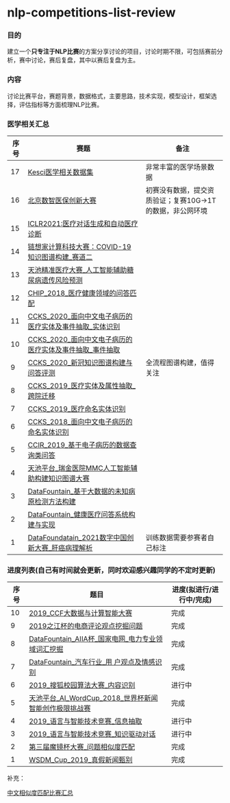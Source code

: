 # nlp-competitions-list-review

### 目的

建立一个**只专注于NLP比赛**的方案分享讨论的项目，讨论时期不限，可包括赛前分析，赛中讨论，赛后复盘，其中以赛后复盘为主。

### 内容

讨论比赛平台，赛题背景，数据格式，主要思路，技术实现，模型设计，框架选择，评估指标等方面梳理NLP比赛。

### 医学相关汇总

|序号|赛题|备注|
|------|------|------|
|17|[Kesci医学相关数据集](https://www.kesci.com/home/dataset)|非常丰富的医学场景数据|
|16|[北京数智医保创新大赛](https://www.kesci.com/home/competition/5eb3c4baa05545002d2163f8/content/2)|初赛没有数据，提交资质验证；复赛10G->1T的数据，非公网环境|
|15|[ICLR2021:医疗对话生成和自动医疗诊断](https://mp.weixin.qq.com/s?__biz=MzIwNzc2NTk0NQ==&mid=2247511995&idx=2&sn=a58fd6548df5448de63daa75eb8fdb9a&chksm=970f876da0780e7b950a39029bdd5de120e191e514c64c064c3c5099b59e1e1801c937ae3956&mpshare=1&scene=23&srcid=0309mKW8AwybsntYw9vfi7zq&sharer_sharetime=1615304183246&sharer_shareid=0e8353dcb5f53b85da8e0afe73a0021b%23rd)||
|14|[链想家计算科技大赛：COVID-19 知识图谱构建_赛道二](https://github.com/zhpmatrix/nlp-competitions-list-review/blob/master/%E9%93%BE%E6%83%B3%E5%AE%B6%E8%AE%A1%E7%AE%97%E7%A7%91%E6%8A%80%E5%A4%A7%E8%B5%9B%EF%BC%9ACOVID-19%20%E7%9F%A5%E8%AF%86%E5%9B%BE%E8%B0%B1%E6%9E%84%E5%BB%BA_%E8%B5%9B%E9%81%93%E4%BA%8C.md)|||
|13|[天池精准医疗大赛_人工智能辅助糖尿病遗传风险预测](https://github.com/zhpmatrix/nlp-competitions-list-review/blob/master/%E5%A4%A9%E6%B1%A0%E7%B2%BE%E5%87%86%E5%8C%BB%E7%96%97%E5%A4%A7%E8%B5%9B_%E4%BA%BA%E5%B7%A5%E6%99%BA%E8%83%BD%E8%BE%85%E5%8A%A9%E7%B3%96%E5%B0%BF%E7%97%85%E9%81%97%E4%BC%A0%E9%A3%8E%E9%99%A9%E9%A2%84%E6%B5%8B.md)|||
|12|[CHIP_2018_医疗健康领域的问答匹配](https://github.com/zhpmatrix/nlp-competitions-list-review/blob/master/CHIP_2018_%E5%8C%BB%E7%96%97%E5%81%A5%E5%BA%B7%E9%A2%86%E5%9F%9F%E7%9A%84%E9%97%AE%E7%AD%94%E5%8C%B9%E9%85%8D.md)||
|11|[CCKS_2020_面向中文电子病历的医疗实体及事件抽取_实体识别](https://github.com/zhpmatrix/nlp-competitions-list-review/blob/master/CCKS_2020_%E9%9D%A2%E5%90%91%E4%B8%AD%E6%96%87%E7%94%B5%E5%AD%90%E7%97%85%E5%8E%86%E7%9A%84%E5%8C%BB%E7%96%97%E5%AE%9E%E4%BD%93%E5%8F%8A%E4%BA%8B%E4%BB%B6%E6%8A%BD%E5%8F%96_%E5%AE%9E%E4%BD%93%E8%AF%86%E5%88%AB.md)||
|10|[CCKS_2020_面向中文电子病历的医疗实体及事件抽取_事件抽取](https://github.com/zhpmatrix/nlp-competitions-list-review/blob/master/CCKS_2020_%E9%9D%A2%E5%90%91%E4%B8%AD%E6%96%87%E7%94%B5%E5%AD%90%E7%97%85%E5%8E%86%E7%9A%84%E5%8C%BB%E7%96%97%E5%AE%9E%E4%BD%93%E5%8F%8A%E4%BA%8B%E4%BB%B6%E6%8A%BD%E5%8F%96_%E4%BA%8B%E4%BB%B6%E6%8A%BD%E5%8F%96.md)||
|9|[CCKS_2020_新冠知识图谱构建与问答评测](https://github.com/zhpmatrix/nlp-competitions-list-review/blob/master/CCKS_2020_%E6%96%B0%E5%86%A0%E7%9F%A5%E8%AF%86%E5%9B%BE%E8%B0%B1%E6%9E%84%E5%BB%BA%E4%B8%8E%E9%97%AE%E7%AD%94%E8%AF%84%E6%B5%8B.md)|全流程图谱构建，值得关注|
|8|[CCKS_2019_医疗实体及属性抽取_跨院迁移](https://github.com/zhpmatrix/nlp-competitions-list-review/blob/master/CCKS_2019_%E5%8C%BB%E7%96%97%E5%AE%9E%E4%BD%93%E5%8F%8A%E5%B1%9E%E6%80%A7%E6%8A%BD%E5%8F%96_%E8%B7%A8%E9%99%A2%E8%BF%81%E7%A7%BB.md)||
|7|[CCKS_2019_医疗命名实体识别](https://github.com/zhpmatrix/nlp-competitions-list-review/blob/master/CCKS_2019_%E5%8C%BB%E7%96%97%E5%91%BD%E5%90%8D%E5%AE%9E%E4%BD%93%E8%AF%86%E5%88%AB.md)||
|6|[CCKS_2018_面向中文电子病历的命名实体识别](https://github.com/zhpmatrix/nlp-competitions-list-review/blob/master/CCKS_2018_%E9%9D%A2%E5%90%91%E4%B8%AD%E6%96%87%E7%94%B5%E5%AD%90%E7%97%85%E5%8E%86%E7%9A%84%E5%91%BD%E5%90%8D%E5%AE%9E%E4%BD%93%E8%AF%86%E5%88%AB.md)||
|5|[CCIR_2019_基于电子病历的数据查询类问答](https://github.com/zhpmatrix/nlp-competitions-list-review/blob/master/CCIR_2019_%E5%9F%BA%E4%BA%8E%E7%94%B5%E5%AD%90%E7%97%85%E5%8E%86%E7%9A%84%E6%95%B0%E6%8D%AE%E6%9F%A5%E8%AF%A2%E7%B1%BB%E9%97%AE%E7%AD%94.md)||
|4|[天池平台_瑞金医院MMC人工智能辅助构建知识图谱大赛](https://github.com/zhpmatrix/nlp-competitions-list-review/blob/master/%E5%A4%A9%E6%B1%A0%E5%B9%B3%E5%8F%B0_%E7%91%9E%E9%87%91%E5%8C%BB%E9%99%A2MMC%E4%BA%BA%E5%B7%A5%E6%99%BA%E8%83%BD%E8%BE%85%E5%8A%A9%E6%9E%84%E5%BB%BA%E7%9F%A5%E8%AF%86%E5%9B%BE%E8%B0%B1%E5%A4%A7%E8%B5%9B.md)||
|3|[DataFountain_基于大数据的未知病原检测方法构建](https://github.com/zhpmatrix/nlp-competitions-list-review/blob/master/DataFountain_%E5%9F%BA%E4%BA%8E%E5%A4%A7%E6%95%B0%E6%8D%AE%E7%9A%84%E6%9C%AA%E7%9F%A5%E7%97%85%E5%8E%9F%E6%A3%80%E6%B5%8B%E6%96%B9%E6%B3%95%E6%9E%84%E5%BB%BA.md)|||
|2|[DataFountain_健康医疗问答系统构建与实现](https://github.com/zhpmatrix/nlp-competitions-list-review/blob/master/DataFountain_%E5%81%A5%E5%BA%B7%E5%8C%BB%E7%96%97%E9%97%AE%E7%AD%94%E7%B3%BB%E7%BB%9F%E6%9E%84%E5%BB%BA%E4%B8%8E%E5%AE%9E%E7%8E%B0.md)||
|1|[DataFoundatain_2021数字中国创新大赛_肝癌病理解析](https://github.com/zhpmatrix/nlp-competitions-list-review/blob/master/DataFoundatain_2021%E6%95%B0%E5%AD%97%E4%B8%AD%E5%9B%BD%E5%88%9B%E6%96%B0%E5%A4%A7%E8%B5%9B_%E8%82%9D%E7%99%8C%E7%97%85%E7%90%86%E8%A7%A3%E6%9E%90.md)|训练数据需要参赛者自己标注|

### 进度列表(自己有时间就会更新，同时欢迎感兴趣同学的不定时更新)

|序号|题目|进度(拟进行/进行中/完成)|
|------|------|------|
|10|[2019\_CCF大数据与计算智能大赛](https://github.com/zhpmatrix/nlp-competitions-list-review/blob/master/2019_CCF大数据与计算智能大赛.md)|完成|
|9|[2019之江杯的电商评论观点挖掘问题](https://zhpmatrix.github.io/2019/07/22/how-to-modeling/)|完成|
|8|[DataFountain_AIIA杯_国家电网_电力专业领域词汇挖掘](https://github.com/zhpmatrix/nlp-competitions-list-review/blob/master/DataFountain_AIIA%E6%9D%AF_%E5%9B%BD%E5%AE%B6%E7%94%B5%E7%BD%91_%E7%94%B5%E5%8A%9B%E4%B8%93%E4%B8%9A%E9%A2%86%E5%9F%9F%E8%AF%8D%E6%B1%87%E6%8C%96%E6%8E%98.md)|完成|
|7|[DataFountain_汽车行业_用 户观点及情感识别](https://github.com/zhpmatrix/nlp-competitions-list-review/blob/master/DataFountain_%E6%B1%BD%E8%BD%A6%E8%A1%8C%E4%B8%9A_%E7%94%A8%E6%88%B7%E8%A7%82%E7%82%B9%E5%8F%8A%E6%83%85%E6%84%9F%E8%AF%86%E5%88%AB.md)|完成|
|6|[2019_搜狐校园算法大赛_内容识别](https://github.com/zhpmatrix/nlp-competitions-list-review/blob/master/2019_%E6%90%9C%E7%8B%90%E6%A0%A1%E5%9B%AD%E7%AE%97%E6%B3%95%E5%A4%A7%E8%B5%9B_%E5%86%85%E5%AE%B9%E8%AF%86%E5%88%AB.md)|进行中|
|5|[天池平台_AI_WordCup_2018_世界杯新闻智能创作极限挑战赛](https://github.com/zhpmatrix/nlp-competitions-list-review/blob/master/%E5%A4%A9%E6%B1%A0%E5%B9%B3%E5%8F%B0_AI_WordCup_2018_%E4%B8%96%E7%95%8C%E6%9D%AF%E6%96%B0%E9%97%BB%E6%99%BA%E8%83%BD%E5%88%9B%E4%BD%9C%E6%9E%81%E9%99%90%E6%8C%91%E6%88%98%E8%B5%9B.md)|完成|
|4|[2019_语言与智能技术竞赛_信息抽取](https://github.com/zhpmatrix/nlp-competitions-list-review/blob/master/2019_%E8%AF%AD%E8%A8%80%E4%B8%8E%E6%99%BA%E8%83%BD%E6%8A%80%E6%9C%AF%E7%AB%9E%E8%B5%9B_%E4%BF%A1%E6%81%AF%E6%8A%BD%E5%8F%96.md)|进行中|
|3|[2019_语言与智能技术竞赛_知识驱动对话](https://github.com/zhpmatrix/nlp-competitions-list-review/blob/master/2019_%E8%AF%AD%E8%A8%80%E4%B8%8E%E6%99%BA%E8%83%BD%E6%8A%80%E6%9C%AF%E7%AB%9E%E8%B5%9B_%E7%9F%A5%E8%AF%86%E9%A9%B1%E5%8A%A8%E5%AF%B9%E8%AF%9D.md)|进行中|
|2|[第三届魔镜杯大赛_问题相似度匹配](https://github.com/zhpmatrix/nlp-competitions-list-review/blob/master/%E7%AC%AC%E4%B8%89%E5%B1%8A%E9%AD%94%E9%95%9C%E6%9D%AF%E5%A4%A7%E8%B5%9B_%E9%97%AE%E9%A2%98%E7%9B%B8%E4%BC%BC%E5%BA%A6%E5%8C%B9%E9%85%8D.md)|完成|
|1|[WSDM_Cup_2019_真假新闻甄别](https://github.com/zhpmatrix/nlp-competitions-list-review/blob/master/WSDM_Cup_2019_%E7%9C%9F%E5%81%87%E6%96%B0%E9%97%BB%E7%94%84%E5%88%AB.md)|完成|

补充：

[中文相似度匹配比赛汇总](https://github.com/ShuaichiLi/Chinese-sentence-similarity-task)

